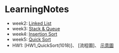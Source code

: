 # LearningNotes
* week2:
[Linked List](https://github.com/zhaoqieyu/LearningNotes/tree/master/01_Linked%20List)
* week3:
[Stack & Queue](https://github.com/zhaoqieyu/LearningNotes/tree/master/02_Stack%26Queue)
* week4:
[Insertion Sort](https://github.com/zhaoqieyu/LearningNotes/tree/master/03_Insertion%20Sort)
* week5:
[Quick Sort](https://github.com/zhaoqieyu/LearningNotes/tree/master/04_Quick%20Sort)
* HW1:
[HW1_QuickSort(1018)]、
[流程圖]、
[示意圖](https://github.com/zhaoqieyu/LearningNotes/blob/master/04_Quick%20Sort/%E7%A4%BA%E6%84%8F%E5%9C%96.jpg)
